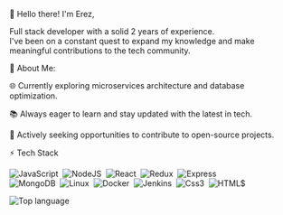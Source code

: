 👋 Hello there! I'm Erez,

Full stack developer with a solid 2 years of experience.<br>
I've been on a constant quest to expand my knowledge and make meaningful contributions to the tech community.

🚀 About Me:

🌐 Currently exploring microservices architecture and database optimization.

📚 Always eager to learn and stay updated with the latest in tech.

🤝 Actively seeking opportunities to contribute to open-source projects.

⚡ Tech Stack

![JavaScript](https://img.shields.io/badge/JavaScript-%23323330.svg?style=for-the-badge&logo=javascript&logoColor=%23F7DF1E)&nbsp;
![NodeJS](https://img.shields.io/badge/node.js-6DA55F?style=for-the-badge&logo=node.js&logoColor=white)&nbsp;
![React](https://img.shields.io/badge/react-%2300599C?style=for-the-badge&logo=react)&nbsp;
![Redux](https://img.shields.io/badge/redux-%238A2BE2?style=for-the-badge&logo=redux)&nbsp;
![Express](https://img.shields.io/badge/Express-%23222222?style=for-the-badge&logo=express)&nbsp;<br>
![MongoDB](https://img.shields.io/badge/mongodb-%23404d59.svg?style=for-the-badge&logo=mongodb)&nbsp;
![Linux](https://img.shields.io/badge/linux-%23404d59.svg?style=for-the-badge&logo=linux)&nbsp;
![Docker](https://img.shields.io/badge/docker-%23404d59.svg?style=for-the-badge&logo=docker)&nbsp;
![Jenkins](https://img.shields.io/badge/Jenkins-%23000000?style=for-the-badge&logo=Jenkins)&nbsp;
![Css3](https://img.shields.io/badge/CSS3-%237EC8E3?style=for-the-badge&logo=css3&logoColor=%23FFFFFF)&nbsp;
![HTML$](https://img.shields.io/badge/HTML5-%23FFA500?style=for-the-badge&logo=html5&logoColor=%23FFFFFF)&nbsp;

![Top language](https://github-readme-stats.vercel.app/api/top-langs/?username=erezasmara&langs_count=10&layout=compact&theme=react&hide_border=true)

<!--
**erezasmara/erezasmara** is a ✨ _special_ ✨ repository because its `README.md` (this file) appears on your GitHub profile.

Here are some ideas to get you started:

- 🔭 I’m currently working on ...
- 🌱 I’m currently learning ...
- 👯 I’m looking to collaborate on ...
- 🤔 I’m looking for help with ...
- 💬 Ask me about ...
- 📫 How to reach me: ...
- 😄 Pronouns: ...
- ⚡ Fun fact: ...
🌱 Current Learning Focus:

[Mention any new technologies or skills you're currently learning]
-->
